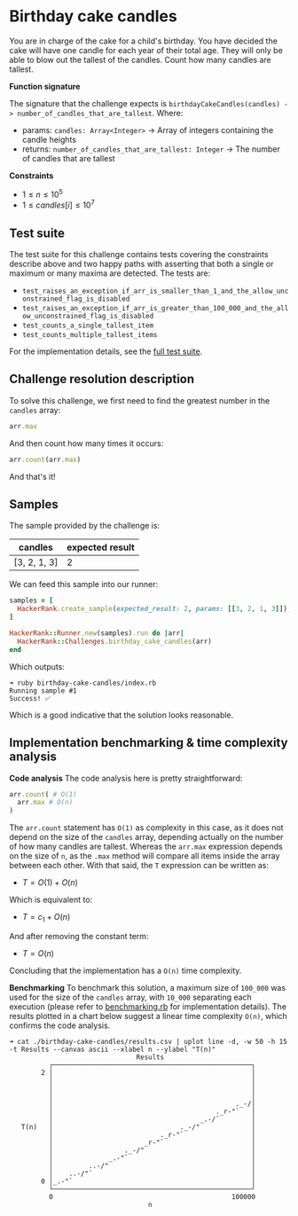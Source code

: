 # Birthday cake candles

You are in charge of the cake for a child's birthday. You have decided the cake will have one candle for each year of their total age. They will only be able to blow out the tallest of the candles. Count how many candles are tallest.

**Function signature**

The signature that the challenge expects is `birthdayCakeCandles(candles) -> number_of_candles_that_are_tallest`. Where:

- params: `candles: Array<Integer>` -> Array of integers containing the candle heights
- returns: `number_of_candles_that_are_tallest: Integer` -> The number of candles that are tallest

**Constraints**

- $1 \leq n \leq 10^{5}$
- $1 \leq candles[i] \leq 10^{7}$

## Test suite

The test suite for this challenge contains tests covering the constraints describe above and two happy paths with asserting that both a single or maximum or many maxima are detected. The tests are:

- `test_raises_an_exception_if_arr_is_smaller_than_1_and_the_allow_unconstrained_flag_is_disabled`
- `test_raises_an_exception_if_arr_is_greater_than_100_000_and_the_allow_unconstrained_flag_is_disabled`
- `test_counts_a_single_tallest_item`
- `test_counts_multiple_tallest_items`

For the implementation details, see the [full test suite](./count_max_items.spec.rb).

## Challenge resolution description

To solve this challenge, we first need to find the greatest number in the `candles` array:

```ruby
arr.max
```

And then count how many times it occurs:

```ruby
arr.count(arr.max)
```

And that's it!

## Samples

The sample provided by the challenge is:

| candles      | expected result |
| ------------ | --------------- |
| [3, 2, 1, 3] | 2               |

We can feed this sample into our runner:

```ruby
samples = [
  HackerRank.create_sample(expected_result: 2, params: [[3, 2, 1, 3]]),
]

HackerRank::Runner.new(samples).run do |arr|
  HackerRank::Challenges.birthday_cake_candles(arr)
end
```

Which outputs:

```console
➜ ruby birthday-cake-candles/index.rb
Running sample #1
Success! ✅
```

Which is a good indicative that the solution looks reasonable.

## Implementation benchmarking & time complexity analysis

**Code analysis**
The code analysis here is pretty straightforward:

```ruby
arr.count( # O(1)
  arr.max # O(n)
)
```

The `arr.count` statement has `O(1)` as complexity in this case, as it does not depend on the size of the `candles` array, depending actually on the number of how many candles are tallest. Whereas the `arr.max` expression depends on the size of `n`, as the `.max` method will compare all items inside the array between each other.
With that said, the `T` expression can be written as:

- $T = O(1) + O(n)$

Which is equivalent to:

- $T = c_{1} + O(n)$

And after removing the constant term:

- $T = O(n)$

Concluding that the implementation has a `O(n)` time complexity.

**Benchmarking**
To benchmark this solution, a maximum size of `100_000` was used for the size of the `candles` array, with `10_000` separating each execution (please refer to [benchmarking.rb](./benchmark.rb) for implementation details). The results plotted in a chart below suggest a linear time complexity `O(n)`, which confirms the code analysis.

```console
➜ cat ./birthday-cake-candles/results.csv | uplot line -d, -w 50 -h 15 -t Results --canvas ascii --xlabel n --ylabel "T(n)"
                                Results
          ┌──────────────────────────────────────────────────┐
        2 │                                                  │
          │                                                  │
          │                                                  │
          │                                                  │
          │                                              ._-/│
          │                                         ._r-"`   │
          │                                     _.-/`        │
   T(n)   │                                ._-/"             │
          │                           ._r-"`                 │
          │                       _r-"`                      │
          │                  ._-/"                           │
          │              _.-"`                               │
          │         ..-/"                                    │
          │    ..-/"`                                        │
        0 │_.-"`                                             │
          └──────────────────────────────────────────────────┘
          0                                             100000
                                   n
```
